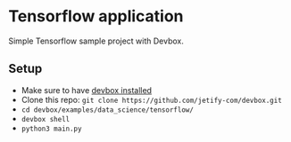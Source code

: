 # Tensorflow application

Simple Tensorflow sample project with Devbox.

## Setup

- Make sure to have [devbox installed](https://www.jetify.com/devbox/docs/quickstart/#install-devbox)
- Clone this repo: `git clone https://github.com/jetify-com/devbox.git`
- `cd devbox/examples/data_science/tensorflow/`
- `devbox shell`
- `python3 main.py`
